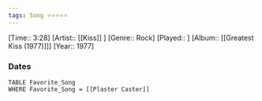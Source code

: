 ```yaml
---
tags: Song ⭐⭐⭐⭐⭐ 
---
```

[Time:: 3:28]
[Artist:: [[Kiss]] ]
[Genre:: Rock]
[Played:: ]
[Album:: [[Greatest Kiss (1977)]]]
[Year:: 1977]
### Dates
````dataview
TABLE Favorite_Song
WHERE Favorite_Song = [[Plaster Caster]]
````